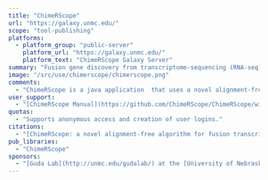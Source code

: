 ```yaml
---
title: "ChimeRScope"
url: "https://galaxy.unmc.edu/"
scope: "tool-publishing"
platforms:
  - platform_group: "public-server"
    platform_url: "https://galaxy.unmc.edu/"
    platform_text: "ChimeRScope Galaxy Server"
summary: "Fusion gene discovery from transcriptome-sequencing (RNA-seq) datasets. "
image: "/src/use/chimerscope/chimerscope.png"
comments:
  - "ChimeRScope is a java application  that uses a novel alignment-free approach for discovering fusion genes from transcriptome-sequencing (RNA-seq) datasets. Prediction results from simulated datasets and real datasets show that our method achieves the best prediction accuracy, comparing to all other popular methods."
user_support:
  - "[ChimeRScope Manual](https://github.com/ChimeRScope/ChimeRScope/wiki) and [FAQ](https://github.com/ChimeRScope/ChimeRScope/wiki/FAQs)"
quotas:
  - "Supports anonymous access and creation of user logins."
citations:
  - "[ChimeRScope: a novel alignment-free algorithm for fusion transcript prediction using paired-end RNA-Seq data](https://academic.oup.com/nar/article-lookup/doi/10.1093/nar/gkx315). You Li, Tayla B. Heavican, Neetha N. Vellichirammal, Javeed Iqbal, Chittibabu Guda. *Nucleic Acids Research* 2017 gkx315. doi: 10.1093/nar/gkx315"
pub_libraries:
  - "ChimeRScope"
sponsors:
  - "[Guda Lab](http://unmc.edu/gudalab/) at the [University of Nebraska Medical Center](http://www.unmc.edu/)."
---
```

